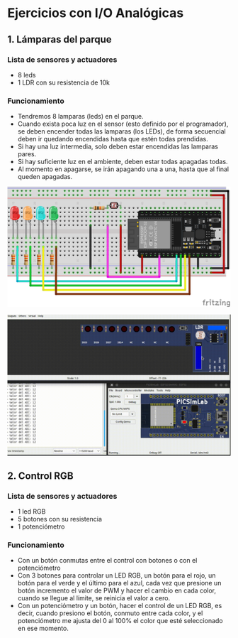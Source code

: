 # Ejercicios con I/O Analógicas

## 1. Lámparas del parque

### Lista de sensores y actuadores

- 8 leds
- 1 LDR con su resistencia de 10k

### Funcionamiento

- Tendremos 8 lamparas (leds) en el parque.
- Cuando exista poca luz en el sensor (esto definido por el programador), se deben encender todas las lamparas (los LEDs), de forma secuencial deben ir quedando encendidas hasta que estén todas prendidas.
- Si hay una luz intermedia, solo deben estar encendidas las lamparas pares.
- Si hay suficiente luz en el ambiente, deben estar todas apagadas todas.
- Al momento en apagarse, se irán apagando una a una, hasta que al final queden apagadas.

![ldr_bar_sch](./assets/schematic/ldr_led_bar.png)

![ldr_bar_gir](./assets/videos/LDR_bar.gif)

<!-- Bloque de código -->
<!--
<details markdown="1">
<summary>Código</summary>

```C
const byte pinADC = 34;  //pin que sera leído del ADC
const byte LED1 = 25;    //Configuro el pin en donde colocaré el LED
const byte LED2 = 26;    //Configuro el pin en donde colocaré el LED
const byte LED3 = 27;    //Configuro el pin en donde colocaré el LED
const byte LED4 = 14;    //Configuro el pin en donde colocaré el LED
#define LIMIT_INF 1500       //ESTE VALOR SE CAMBIA CON BASE AL AJUSTE DEL SENSOR
#define LIMIT_SUP 3000       //ESTE VALOR SE CAMBIA CON BASE AL AJUSTE DEL SENSOR

// the setup routine runs once when you press reset:
void setup() {
  // inicializamos el monitor serial a 115200 baudios
  Serial.begin(115200);
  pinMode(LED1, OUTPUT);  //configuro como salida el pin para el led
  pinMode(LED2, OUTPUT);  //configuro como salida el pin para el led
  pinMode(LED3, OUTPUT);  //configuro como salida el pin para el led
  pinMode(LED4, OUTPUT);  //configuro como salida el pin para el led
}

void loop() {
  int valueLDR = analogRead(pinADC);  //leemos el pin del ADC
  Serial.print("Valor del ADC: ");
  Serial.println(valueLDR);

  if (valueLDR < LIMIT_INF) {
    digitalWrite(LED1, LOW);
    delay(250);
    digitalWrite(LED2, LOW);
    delay(250);
    digitalWrite(LED3, LOW);
    delay(250);
    digitalWrite(LED4, LOW);
  } else if (valueLDR > LIMIT_INF && valueLDR < LIMIT_SUP ) {
    digitalWrite(LED1, HIGH);
    delay(250);
    digitalWrite(LED2, HIGH);
    digitalWrite(LED3, LOW);
    digitalWrite(LED4, LOW);
  } else {
    digitalWrite(LED1, HIGH);
    delay(250);
    digitalWrite(LED2, HIGH);
    delay(250);
    digitalWrite(LED3, HIGH);
    delay(250);
    digitalWrite(LED4, HIGH);
  }

  delay(10);  // para la estabilidad del valor de entrada
}
```
</details>

 -->

## 2. Control RGB

### Lista de sensores y actuadores

- 1 led RGB
- 5 botones con su resistencia
- 1 potenciómetro

### Funcionamiento

- Con un botón conmutas entre el control con botones o con el potenciómetro
- Con 3 botones para controlar un LED RGB, un botón para el rojo, un botón para el verde y el último para el azul, cada vez que presione un botón incremento el valor de PWM y hacer el cambio en cada color, cuando se llegue al límite, se reinicia el valor a cero.
- Con un potenciómetro y un botón, hacer el control de un LED RGB, es decir, cuando presiono el botón, conmuto entre cada color, y el potenciómetro me ajusta del 0 al 100% el color que esté seleccionado en ese momento.
